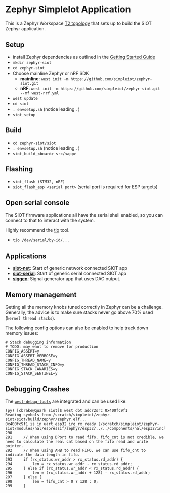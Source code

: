 # Zephyr SimpleIot Application

This is a Zephyr Workspace
[T2 topology](https://docs.zephyrproject.org/latest/develop/west/workspaces.html#t2-star-topology-application-is-the-manifest-repository)
that sets up to build the SIOT Zephyr application.

## Setup

- install Zephyr dependencies as outlined in the
  [Getting Started Guide](https://docs.zephyrproject.org/latest/develop/getting_started/index.html#)
- `mkdir zephyr-siot`
- `cd zephyr-siot`
- Choose mainline Zephyr or nRF SDK
  - **mainline**: `west init -m https://github.com/simpleiot/zephyr-siot.git`
  - **nRF**:
    `west init -m https://github.com/simpleiot/zephyr-siot.git --mf west-nrf.yml`
- `west update`
- `cd siot`
- `. envsetup.sh` (notice leading `.`)
- `siot_setup`

## Build

- `cd zephyr-siot/siot`
- `. envsetup.sh` (notice leading `.`)
- `siot_build_<board> src/<app>`

## Flashing

- `siot_flash (STM32, nRF)`
- `siot_flash_esp <serial port>` (serial port is required for ESP targets)

## Open serial console

The SIOT firmware applications all have the serial shell enabled, so you can
connect to that to interact with the system.

Highly recommend the [tio](https://github.com/tio/tio) tool.

- `tio /dev/serial/by-id/...`

## Applications

- **[siot-net](apps/siot-net)**: Start of generic network connected SIOT app
- **[siot-serial](apps/siot-serial)**: Start of generic serial connected SIOT
  app
- **[siggen](apps/siggen)**: Signal generator app that uses DAC output.

## Memory management

Getting all the memory knobs tuned correctly in Zephyr can be a challenge.
Generally, the advice is to make sure stacks never go above 70% used
(`kernel thread stacks`).

The following config options can also be enabled to help track down memory
issues:

```
# Stack debugging information
# TODO: may want to remove for production
CONFIG_ASSERT=y
CONFIG_ASSERT_VERBOSE=y
CONFIG_THREAD_NAME=y
CONFIG_THREAD_STACK_INFO=y
CONFIG_STACK_CANARIES=y
CONFIG_STACK_SENTINEL=y
```

## Debugging Crashes

The [`west-debug-tools`](https://github.com/hasheddan/west-debug-tools) are
integrated and can be used like:

```
(py) [cbrake@quark siot]$ west dbt addr2src 0x400fc9f1
Reading symbols from /scratch/simpleiot/zephyr-siot/siot/build/zephyr/zephyr.elf...
0x400fc9f1 is in uart_esp32_irq_rx_ready (/scratch/simpleiot/zephyr-siot/modules/hal/espressif/zephyr/esp32/../../components/hal/esp32/include/hal/uart_ll.h:295).
290
291	    // When using DPort to read fifo, fifo_cnt is not credible, we need to calculate the real cnt based on the fifo read and write pointer.
292	    // When using AHB to read FIFO, we can use fifo_cnt to indicate the data length in fifo.
293	    if (rx_status.wr_addr > rx_status.rd_addr) {
294	        len = rx_status.wr_addr - rx_status.rd_addr;
295	    } else if (rx_status.wr_addr < rx_status.rd_addr) {
296	        len = (rx_status.wr_addr + 128) - rx_status.rd_addr;
297	    } else {
298	        len = fifo_cnt > 0 ? 128 : 0;
299	    }
```
